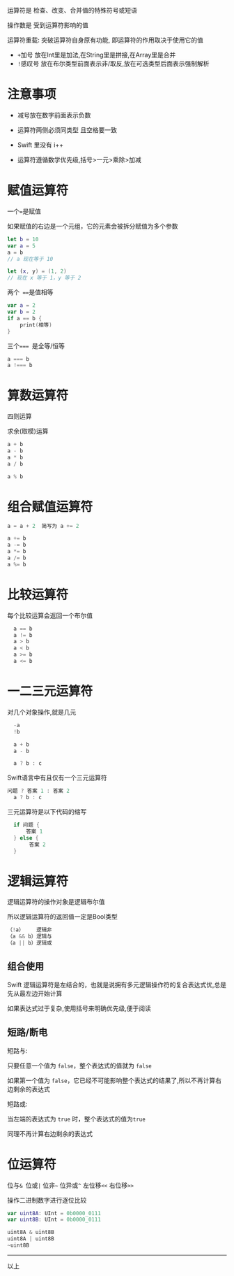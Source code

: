 运算符是 检查、改变、合并值的特殊符号或短语

操作数是 受到运算符影响的值

运算符重载: 突破运算符自身原有功能, 即运算符的作用取决于使用它的值

- `+`加号 放在Int里是加法,在String里是拼接,在Array里是合并
- `!`感叹号 放在布尔类型前面表示非/取反,放在可选类型后面表示强制解析

# 注意事项

- 减号放在数字前面表示负数

- 运算符两侧必须同类型 且空格要一致

- Swift 里没有 i++

- 运算符遵循数学优先级,括号>一元>乘除>加减

# 赋值运算符

一个` = `是赋值

如果赋值的右边是一个元组，它的元素会被拆分赋值为多个参数

```swift
let b = 10
var a = 5
a = b
// a 现在等于 10

let (x, y) = (1, 2)
// 现在 x 等于 1，y 等于 2
```

两个` ==`是值相等

```swift
var a = 2
var b = 2
if a == b {
	print(相等)
}
```

三个`=== `是全等/恒等

```swift
a === b
a !=== b
```

# 算数运算符

四则运算

求余(取模)运算

```swift
a + b
a - b
a * b
a / b

a % b
```

# 组合赋值运算符

```swift
a = a + 2  简写为 a += 2

a += b
a -= b
a *= b
a /= b
a %= b
```

# 比较运算符

每个比较运算会返回一个布尔值

```swift
  a == b
  a != b
  a > b
  a < b
  a >= b
  a <= b
```

# 一二三元运算符

对几个对象操作,就是几元

```swift
  -a
  !b

  a + b
  a - b

  a ? b : c
```

Swift语言中有且仅有一个三元运算符

```swift
问题 ? 答案 1 : 答案 2
  a ? b : c
```

三元运算符是以下代码的缩写

```swift
  if 问题 {
      答案 1
  } else {
       答案 2
  }
```

# 逻辑运算符

逻辑运算符的操作对象是逻辑布尔值

所以逻辑运算符的返回值一定是Bool类型

```swift
（!a）    逻辑非
（a && b）逻辑与
（a || b）逻辑或
```

## 组合使用

Swift 逻辑运算符是左结合的，也就是说拥有多元逻辑操作符的复合表达式优,总是先从最左边开始计算

如果表达式过于复杂,使用括号来明确优先级,便于阅读

## 短路/断电

短路与:

只要任意一个值为 `false`，整个表达式的值就为 `false`

如果第一个值为 `false`，它已经不可能影响整个表达式的结果了,所以不再计算右边剩余的表达式

短路或:

当左端的表达式为 `true` 时，整个表达式的值为`true`

同理不再计算右边剩余的表达式

# 位运算符

位与`& `位或`|` 位非`~` 位异或`^` 左位移`<<` 右位移`>>`

操作二进制数字进行逐位比较

```swift
var uint8A: UInt = 0b0000_0111
var uint8B: UInt = 0b0000_0111

uint8A & uint8B
uint8A | uint8B
~uint8B
```

---

以上